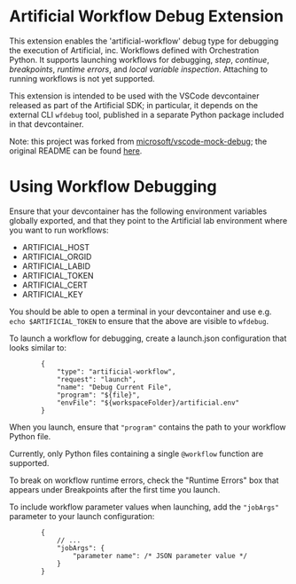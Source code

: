 # Artificial Workflow Debug Extension

This extension enables the 'artificial-workflow' debug type for debugging the execution of Artificial, inc. Workflows defined with Orchestration Python. It supports launching workflows for debugging, *step*, *continue*, *breakpoints*, *runtime errors*, and *local variable inspection*. Attaching to running workflows is not yet supported.

This extension is intended to be used with the VSCode devcontainer released as part of the Artificial SDK; in particular, it depends on the external CLI `wfdebug` tool, published in a separate Python package included in that devcontainer.

Note: this project was forked from [microsoft/vscode-mock-debug](https://github.com/microsoft/vscode-mock-debug); the original README can be found [here](https://github.com/microsoft/vscode-mock-debug/blob/main/readme.md).

# Using Workflow Debugging

Ensure that your devcontainer has the following environment variables globally exported, and that they point to the Artificial lab environment where you want to run workflows:

* ARTIFICIAL_HOST
* ARTIFICIAL_ORGID
* ARTIFICIAL_LABID
* ARTIFICIAL_TOKEN
* ARTIFICIAL_CERT
* ARTIFICIAL_KEY

You should be able to open a terminal in your devcontainer and use e.g. `echo $ARTIFICIAL_TOKEN` to ensure that the above are visible to `wfdebug`.

To launch a workflow for debugging, create a launch.json configuration that looks similar to:

```
		{
			"type": "artificial-workflow",
			"request": "launch",
			"name": "Debug Current File",
			"program": "${file}",
            "envFile": "${workspaceFolder}/artificial.env"
		}
```

When you launch, ensure that `"program"` contains the path to your workflow Python file.

Currently, only Python files containing a single `@workflow` function are supported.

To break on workflow runtime errors, check the "Runtime Errors" box that appears under Breakpoints after the first time you launch.

To include workflow parameter values when launching, add the `"jobArgs"` parameter to your launch configuration:

```
        {
            // ...
            "jobArgs": {
                "parameter name": /* JSON parameter value */
            }
        }
```
